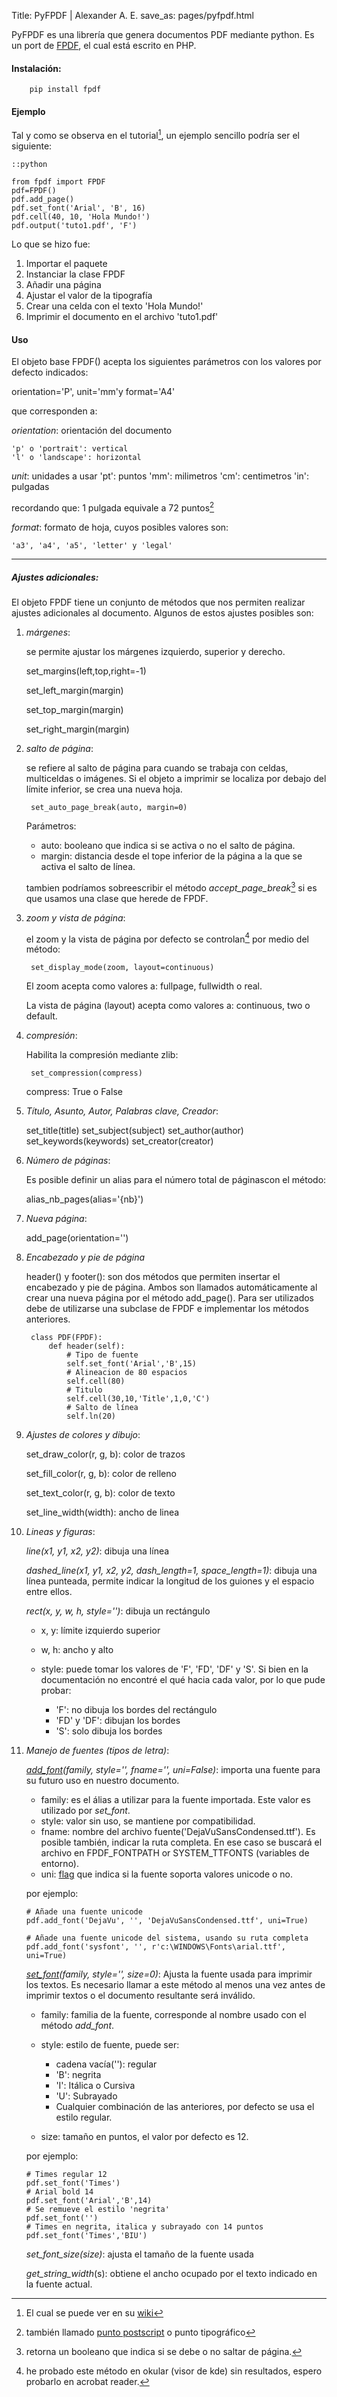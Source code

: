 Title: PyFPDF | Alexander A. E.
save_as: pages/pyfpdf.html

PyFPDF es una librería que genera documentos PDF mediante python. Es un port de [FPDF][FPDF], el cual está escrito en PHP.

#### Instalación:

        pip install fpdf

#### Ejemplo

Tal y como se observa en el tutorial[^1], un ejemplo sencillo podría ser el siguiente:

~~~
::python

from fpdf import FPDF
pdf=FPDF()
pdf.add_page()
pdf.set_font('Arial', 'B', 16)
pdf.cell(40, 10, 'Hola Mundo!')
pdf.output('tuto1.pdf', 'F')
~~~

Lo que se hizo fue:

1. Importar el paquete
2. Instanciar la clase FPDF
3. Añadir una página
4. Ajustar el valor de la tipografía
5. Crear una celda con el texto 'Hola Mundo!'
6. Imprimir el documento en el archivo 'tuto1.pdf'


#### Uso

El objeto base FPDF() acepta los siguientes parámetros con los valores por defecto indicados:

orientation='P', unit='mm'y format='A4'

que corresponden a:

*orientation*: orientación del documento

    'p' o 'portrait': vertical
    'l' o 'landscape': horizontal

*unit*: unidades a usar
    'pt': puntos
    'mm': milimetros
    'cm': centimetros
    'in': pulgadas

recordando que: 1 pulgada equivale a 72 puntos[^2]

*format*: formato de hoja, cuyos posibles valores son:

    'a3', 'a4', 'a5', 'letter' y 'legal'


- - -

##### Ajustes adicionales:

El objeto FPDF tiene un conjunto de métodos que nos permiten realizar ajustes adicionales al documento. Algunos de estos ajustes posibles son:

1. *márgenes*:

    se permite ajustar los márgenes izquierdo, superior y derecho.

    set_margins(left,top,right=-1)

    set_left_margin(margin)

    set_top_margin(margin)

    set_right_margin(margin)

2. *salto de página*:

    se refiere al salto de página para cuando se trabaja con celdas, multiceldas o imágenes. Si el objeto a imprimir se localiza por debajo del límite inferior, se crea una nueva hoja.

        set_auto_page_break(auto, margin=0)

    Parámetros:

    - auto: booleano que indica si se activa o no el salto de página.
    - margin: distancia desde el tope inferior de la página a la que se activa el salto de línea.

    tambien podríamos sobreescribir el método *accept_page_break*[^3] si es que usamos una clase que herede de FPDF.

3. *zoom y vista de página*:

    el zoom y la vista de página por defecto se controlan[^4] por medio del método:

        set_display_mode(zoom, layout=continuous)

    El zoom acepta como valores a: fullpage, fullwidth o real.

    La vista de página (layout) acepta como valores a: continuous, two o default.

4. *compresión*:

    Habilita la compresión mediante zlib:

        set_compression(compress)

    compress: True o False

5. *Título, Asunto, Autor, Palabras clave, Creador*:

    set_title(title)
    set_subject(subject)
    set_author(author)
    set_keywords(keywords)
    set_creator(creator)

6. *Número de páginas*:

    Es posible definir un alias para el número total de páginascon el método:

    alias_nb_pages(alias='{nb}')



7. *Nueva página*:

    add_page(orientation='')

8. *Encabezado y pie de página*

    header() y footer(): son dos métodos que permiten insertar el encabezado y pie de página. Ambos son llamados automáticamente al crear una nueva página por el método add_page(). Para ser utilizados debe de utilizarse una subclase de FPDF e implementar los métodos anteriores.


        class PDF(FPDF):
            def header(self):
                # Tipo de fuente
                self.set_font('Arial','B',15)
                # Alineacion de 80 espacios
                self.cell(80)
                # Titulo
                self.cell(30,10,'Title',1,0,'C')
                # Salto de línea
                self.ln(20)

9. *Ajustes de colores y dibujo*:

    set_draw_color(r, g, b): color de trazos

    set_fill_color(r, g, b): color de relleno

    set_text_color(r, g, b): color de texto

    set_line_width(width): ancho de linea

10. *Lineas y figuras*:

    *line(x1, y1, x2, y2)*: dibuja una línea

    *dashed_line(x1, y1, x2, y2, dash_length=1, space_length=1)*: dibuja una línea punteada, permite indicar la longitud de los guiones y el espacio entre ellos.

    *rect(x, y, w, h, style='')*: dibuja un rectángulo

    - x, y: límite izquierdo superior
    - w, h: ancho y alto
    - style: puede tomar los valores de 'F', 'FD', 'DF' y 'S'. Si bien en la documentación no encontré el qué hacia cada valor, por lo que pude probar:

        - 'F': no dibuja los bordes del rectángulo
        - 'FD' y 'DF': dibujan los bordes
        - 'S': solo dibuja los bordes

11. *Manejo de fuentes (tipos de letra)*:

    *[add_font][docs_add_font](family, style='', fname='', uni=False)*: importa una fuente para su futuro uso en nuestro documento.

    - family: es el álias a utilizar para la fuente importada. Este valor es utilizado por *set_font*.
    - style: valor sin uso, se mantiene por compatibilidad.
    - fname: nombre del archivo fuente('DejaVuSansCondensed.ttf'). Es posible también, indicar la ruta completa. En ese caso se buscará el archivo en FPDF_FONTPATH or SYSTEM_TTFONTS (variables de entorno).
    - uni: [flag][flag] que indica si la fuente soporta valores unicode o no.

    por ejemplo:

        # Añade una fuente unicode
        pdf.add_font('DejaVu', '', 'DejaVuSansCondensed.ttf', uni=True)

        # Añade una fuente unicode del sistema, usando su ruta completa
        pdf.add_font('sysfont', '', r'c:\WINDOWS\Fonts\arial.ttf', uni=True)

    *[set_font][docs_set_font](family, style='', size=0)*: Ajusta la fuente usada para imprimir los textos. Es necesario llamar a este método al menos una vez antes de imprimir textos o el documento resultante será inválido.

    - family: familia de la fuente, corresponde al nombre usado con el método  *add_font*.
    - style: estilo de fuente, puede ser:

        - cadena vacía(''): regular
        - 'B': negrita
        - 'I': Itálica o Cursiva
        - 'U': Subrayado
        - Cualquier combinación de las anteriores, por defecto se usa el estilo regular.

    - size: tamaño en puntos, el valor por defecto es 12.

    por ejemplo:

        # Times regular 12
        pdf.set_font('Times')
        # Arial bold 14
        pdf.set_font('Arial','B',14)
        # Se remueve el estilo 'negrita'
        pdf.set_font('')
        # Times en negrita, italica y subrayado con 14 puntos
        pdf.set_font('Times','BIU')

    *set_font_size(size)*: ajusta el tamaño de la fuente usada

    *get_string_width*(s): obtiene el ancho ocupado por el texto indicado en la fuente actual.



[^1]: El cual se puede ver en su [wiki][wiki-pyfpdf]
[^2]: también llamado [punto postscript][punto] o punto tipográfico
[^3]: retorna un booleano que indica si se debe o no saltar de página.
[^4]: he probado este método en okular (visor de kde) sin resultados, espero probarlo en acrobat reader.

[FPDF]: http://www.fpdf.org/
[wiki-pyfpdf]: https://code.google.com/p/pyfpdf/wiki/Tutorial
[punto]: http://es.wikipedia.org/wiki/Punto_tipogr%C3%A1fico
[docs_add_font]: https://code.google.com/p/pyfpdf/wiki/AddFont
[docs_set_font]: https://code.google.com/p/pyfpdf/wiki/SetFont
[flag]: http://es.wikipedia.org/wiki/Flag
